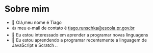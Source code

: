 # Sobre mim
- 👋 Olá,meu nome é Tiago 
- 👍 meu e-mail de contato é tiago.runschka@escola.pr.gov.br
- 👀 Eu estou interessado em aprender a programar novas linguagens
- 🌱 Eu estou aprendendo a programar recentemente a linguagem de JavaScript e Scratch
..

<!---
tiaguinhoo1/tiaguinhoo1 is a ✨ special ✨ repository because its `README.md` (this file) appears on your GitHub profile.
You can click the Preview link to take a look at your changes.
--->
